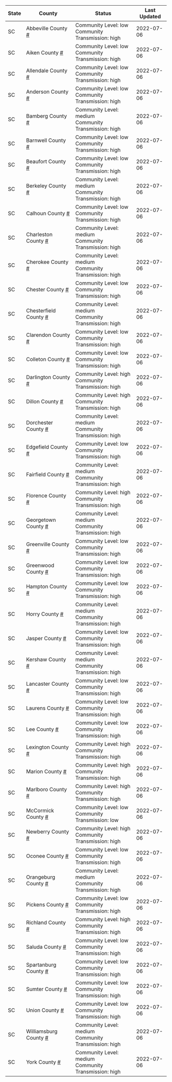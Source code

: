 State | County | Status | Last Updated
--- | --- | --- | --- 
SC | Abbeville County <a href="#abbeville_county">#</a> | <a name="abbeville_county"></a>Community Level: low<br/>Community Transmission: high | 2022-07-06
SC | Aiken County <a href="#aiken_county">#</a> | <a name="aiken_county"></a>Community Level: low<br/>Community Transmission: high | 2022-07-06
SC | Allendale County <a href="#allendale_county">#</a> | <a name="allendale_county"></a>Community Level: low<br/>Community Transmission: high | 2022-07-06
SC | Anderson County <a href="#anderson_county">#</a> | <a name="anderson_county"></a>Community Level: low<br/>Community Transmission: high | 2022-07-06
SC | Bamberg County <a href="#bamberg_county">#</a> | <a name="bamberg_county"></a>Community Level: medium<br/>Community Transmission: high | 2022-07-06
SC | Barnwell County <a href="#barnwell_county">#</a> | <a name="barnwell_county"></a>Community Level: low<br/>Community Transmission: high | 2022-07-06
SC | Beaufort County <a href="#beaufort_county">#</a> | <a name="beaufort_county"></a>Community Level: low<br/>Community Transmission: high | 2022-07-06
SC | Berkeley County <a href="#berkeley_county">#</a> | <a name="berkeley_county"></a>Community Level: medium<br/>Community Transmission: high | 2022-07-06
SC | Calhoun County <a href="#calhoun_county">#</a> | <a name="calhoun_county"></a>Community Level: low<br/>Community Transmission: high | 2022-07-06
SC | Charleston County <a href="#charleston_county">#</a> | <a name="charleston_county"></a>Community Level: medium<br/>Community Transmission: high | 2022-07-06
SC | Cherokee County <a href="#cherokee_county">#</a> | <a name="cherokee_county"></a>Community Level: medium<br/>Community Transmission: high | 2022-07-06
SC | Chester County <a href="#chester_county">#</a> | <a name="chester_county"></a>Community Level: low<br/>Community Transmission: high | 2022-07-06
SC | Chesterfield County <a href="#chesterfield_county">#</a> | <a name="chesterfield_county"></a>Community Level: medium<br/>Community Transmission: high | 2022-07-06
SC | Clarendon County <a href="#clarendon_county">#</a> | <a name="clarendon_county"></a>Community Level: low<br/>Community Transmission: high | 2022-07-06
SC | Colleton County <a href="#colleton_county">#</a> | <a name="colleton_county"></a>Community Level: low<br/>Community Transmission: high | 2022-07-06
SC | Darlington County <a href="#darlington_county">#</a> | <a name="darlington_county"></a>Community Level: high<br/>Community Transmission: high | 2022-07-06
SC | Dillon County <a href="#dillon_county">#</a> | <a name="dillon_county"></a>Community Level: high<br/>Community Transmission: high | 2022-07-06
SC | Dorchester County <a href="#dorchester_county">#</a> | <a name="dorchester_county"></a>Community Level: medium<br/>Community Transmission: high | 2022-07-06
SC | Edgefield County <a href="#edgefield_county">#</a> | <a name="edgefield_county"></a>Community Level: low<br/>Community Transmission: high | 2022-07-06
SC | Fairfield County <a href="#fairfield_county">#</a> | <a name="fairfield_county"></a>Community Level: medium<br/>Community Transmission: high | 2022-07-06
SC | Florence County <a href="#florence_county">#</a> | <a name="florence_county"></a>Community Level: high<br/>Community Transmission: high | 2022-07-06
SC | Georgetown County <a href="#georgetown_county">#</a> | <a name="georgetown_county"></a>Community Level: medium<br/>Community Transmission: high | 2022-07-06
SC | Greenville County <a href="#greenville_county">#</a> | <a name="greenville_county"></a>Community Level: low<br/>Community Transmission: high | 2022-07-06
SC | Greenwood County <a href="#greenwood_county">#</a> | <a name="greenwood_county"></a>Community Level: low<br/>Community Transmission: high | 2022-07-06
SC | Hampton County <a href="#hampton_county">#</a> | <a name="hampton_county"></a>Community Level: low<br/>Community Transmission: high | 2022-07-06
SC | Horry County <a href="#horry_county">#</a> | <a name="horry_county"></a>Community Level: medium<br/>Community Transmission: high | 2022-07-06
SC | Jasper County <a href="#jasper_county">#</a> | <a name="jasper_county"></a>Community Level: low<br/>Community Transmission: high | 2022-07-06
SC | Kershaw County <a href="#kershaw_county">#</a> | <a name="kershaw_county"></a>Community Level: medium<br/>Community Transmission: high | 2022-07-06
SC | Lancaster County <a href="#lancaster_county">#</a> | <a name="lancaster_county"></a>Community Level: low<br/>Community Transmission: high | 2022-07-06
SC | Laurens County <a href="#laurens_county">#</a> | <a name="laurens_county"></a>Community Level: low<br/>Community Transmission: high | 2022-07-06
SC | Lee County <a href="#lee_county">#</a> | <a name="lee_county"></a>Community Level: low<br/>Community Transmission: high | 2022-07-06
SC | Lexington County <a href="#lexington_county">#</a> | <a name="lexington_county"></a>Community Level: high<br/>Community Transmission: high | 2022-07-06
SC | Marion County <a href="#marion_county">#</a> | <a name="marion_county"></a>Community Level: high<br/>Community Transmission: high | 2022-07-06
SC | Marlboro County <a href="#marlboro_county">#</a> | <a name="marlboro_county"></a>Community Level: high<br/>Community Transmission: high | 2022-07-06
SC | McCormick County <a href="#mccormick_county">#</a> | <a name="mccormick_county"></a>Community Level: low<br/>Community Transmission: low | 2022-07-06
SC | Newberry County <a href="#newberry_county">#</a> | <a name="newberry_county"></a>Community Level: high<br/>Community Transmission: high | 2022-07-06
SC | Oconee County <a href="#oconee_county">#</a> | <a name="oconee_county"></a>Community Level: low<br/>Community Transmission: high | 2022-07-06
SC | Orangeburg County <a href="#orangeburg_county">#</a> | <a name="orangeburg_county"></a>Community Level: medium<br/>Community Transmission: high | 2022-07-06
SC | Pickens County <a href="#pickens_county">#</a> | <a name="pickens_county"></a>Community Level: low<br/>Community Transmission: high | 2022-07-06
SC | Richland County <a href="#richland_county">#</a> | <a name="richland_county"></a>Community Level: high<br/>Community Transmission: high | 2022-07-06
SC | Saluda County <a href="#saluda_county">#</a> | <a name="saluda_county"></a>Community Level: low<br/>Community Transmission: high | 2022-07-06
SC | Spartanburg County <a href="#spartanburg_county">#</a> | <a name="spartanburg_county"></a>Community Level: low<br/>Community Transmission: high | 2022-07-06
SC | Sumter County <a href="#sumter_county">#</a> | <a name="sumter_county"></a>Community Level: low<br/>Community Transmission: high | 2022-07-06
SC | Union County <a href="#union_county">#</a> | <a name="union_county"></a>Community Level: low<br/>Community Transmission: high | 2022-07-06
SC | Williamsburg County <a href="#williamsburg_county">#</a> | <a name="williamsburg_county"></a>Community Level: medium<br/>Community Transmission: high | 2022-07-06
SC | York County <a href="#york_county">#</a> | <a name="york_county"></a>Community Level: medium<br/>Community Transmission: high | 2022-07-06
